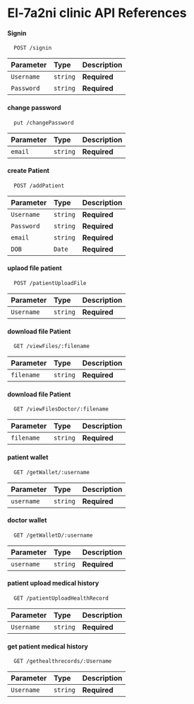 # El-7a2ni clinic API References

#### Signin

```http
  POST /signin
```

| Parameter  | Type     | Description  |
| :--------- | :------- | :----------- |
| `Username` | `string` | **Required** |
| `Password` | `string` | **Required** |

#### change password

```http
  put /changePassword
```

| Parameter | Type     | Description  |
| :-------- | :------- | :----------- |
| `email`   | `string` | **Required** |

#### create Patient

```http
  POST /addPatient
```

| Parameter  | Type     | Description  |
| :--------- | :------- | :----------- |
| `Username` | `string` | **Required** |
| `Password` | `string` | **Required** |
| `email`    | `string` | **Required** |
| `DOB`      | `Date`   | **Required** |

#### uplaod file patient

```http
  POST /patientUploadFile
```

| Parameter  | Type     | Description  |
| :--------- | :------- | :----------- |
| `Username` | `string` | **Required** |

#### download file Patient

```http
  GET /viewFiles/:filename
```

| Parameter  | Type     | Description  |
| :--------- | :------- | :----------- |
| `filename` | `string` | **Required** |

#### download file Patient

```http
  GET /viewFilesDoctor/:filename
```

| Parameter  | Type     | Description  |
| :--------- | :------- | :----------- |
| `filename` | `string` | **Required** |

#### patient wallet

```http
  GET /getWallet/:username
```

| Parameter  | Type     | Description  |
| :--------- | :------- | :----------- |
| `username` | `string` | **Required** |

#### doctor wallet

```http
  GET /getWalletD/:username
```

| Parameter  | Type     | Description  |
| :--------- | :------- | :----------- |
| `username` | `string` | **Required** |

#### patient upload medical history

```http
  GET /patientUploadHealthRecord
```

| Parameter  | Type     | Description  |
| :--------- | :------- | :----------- |
| `Username` | `string` | **Required** |

#### get patient medical history

```http
  GET /gethealthrecords/:Username
```

| Parameter  | Type     | Description  |
| :--------- | :------- | :----------- |
| `Username` | `string` | **Required** |
